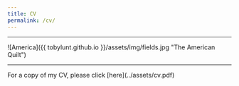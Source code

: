 ```yaml
---
title: CV
permalink: /cv/
---
```


<hr>
![America]({{ tobylunt.github.io }}/assets/img/fields.jpg "The American Quilt")
<hr>
For a copy of my CV, please click [here](../assets/cv.pdf)



